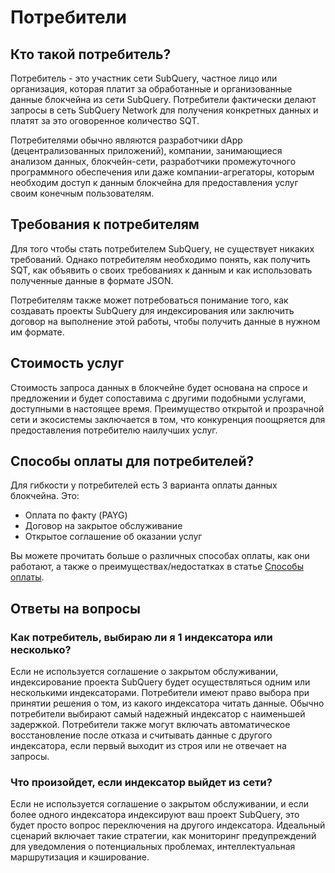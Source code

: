 # Потребители

## Кто такой потребитель?

Потребитель - это участник сети SubQuery, частное лицо или организация, которая платит за обработанные и организованные данные блокчейна из сети SubQuery. Потребители фактически делают запросы в сеть SubQuery Network для получения конкретных данных и платят за это оговоренное количество SQT.

Потребителями обычно являются разработчики dApp (децентрализованных приложений), компании, занимающиеся анализом данных, блокчейн-сети, разработчики промежуточного программного обеспечения или даже компании-агрегаторы, которым необходим доступ к данным блокчейна для предоставления услуг своим конечным пользователям.

## Требования к потребителям

Для того чтобы стать потребителем SubQuery, не существует никаких требований. Однако потребителям необходимо понять, как получить SQT, как объявить о своих требованиях к данным и как использовать полученные данные в формате JSON.

Потребителям также может потребоваться понимание того, как создавать проекты SubQuery для индексирования или заключить договор на выполнение этой работы, чтобы получить данные в нужном им формате.

## Стоимость услуг

Стоимость запроса данных в блокчейне будет основана на спросе и предложении и будет сопоставима с другими подобными услугами, доступными в настоящее время. Преимущество открытой и прозрачной сети и экосистемы заключается в том, что конкуренция поощряется для предоставления потребителю наилучших услуг.

## Способы оплаты для потребителей?

Для гибкости у потребителей есть 3 варианта оплаты данных блокчейна. Это:

- Оплата по факту (PAYG)
- Договор на закрытое обслуживание
- Открытое соглашение об оказании услуг

Вы можете прочитать больше о различных способах оплаты, как они работают, а также о преимуществах/недостатках в статье [Способы оплаты](./payment-methods.md).

## Ответы на вопросы

### Как потребитель, выбираю ли я 1 индексатора или несколько?

Если не используется соглашение о закрытом обслуживании, индексирование проекта SubQuery будет осуществляться одним или несколькими индексаторами. Потребители имеют право выбора при принятии решения о том, из какого индексатора читать данные. Обычно потребители выбирают самый надежный индексатор с наименьшей задержкой. Потребители также могут включать автоматическое восстановление после отказа и считывать данные с другого индексатора, если первый выходит из строя или не отвечает на запросы.

### Что произойдет, если индексатор выйдет из сети?

Если не используется соглашение о закрытом обслуживании, и если более одного индексатора индексируют ваш проект SubQuery, это будет просто вопрос переключения на другого индексатора. Идеальный сценарий включает такие стратегии, как мониторинг предупреждений для уведомления о потенциальных проблемах, интеллектуальная маршрутизация и кэширование.
